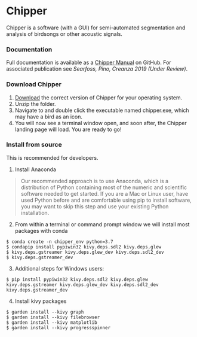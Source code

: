 # Chipper
Chipper is a software (with a GUI) for semi-automated 
segmentation and analysis of birdsongs or other acoustic signals.

### Documentation

Full documentation is available as a [Chipper Manual](https://github.com/CreanzaLab/chipper/blob/master/docs/chipper_manual.md) on 
GitHub. For associated publication see *Searfoss, Pino, Creanza 2019 (Under
 Review)*.

### Download Chipper

1. [Download](https://github.com/CreanzaLab/chipper/releases) the correct version of Chipper for your operating system.
2. Unzip the folder.
3. Navigate to and double click the executable named chipper.exe, which may 
have
a bird as an icon. 
4. You will now see a terminal window open, and soon after, the
Chipper landing page will load. You are ready to go!

### Install from source

This is recommended for developers.

 1.  Install Anaconda
 
>Our recommended approach is to use Anaconda, which is a distribution of 
>Python containing most of the numeric and scientific software needed to get 
>started. If you are a Mac or Linux user, have used Python before and are 
>comfortable using pip to install software, you may want to skip this step 
>and use your existing Python installation.

 2.  From within a terminal or command prompt window we will install most 
 packages with conda

    $ conda create -n chipper_env python=3.7
    $ condapip install pypiwin32 kivy.deps.sdl2 kivy.deps.glew
    $ kivy.deps.gstreamer kivy.deps.glew_dev kivy.deps.sdl2_dev
    $ kivy.deps.gstreamer_dev

 3.  Additional steps for Windows users:

    $ pip install pypiwin32 kivy.deps.sdl2 kivy.deps.glew kivy.deps.gstreamer kivy.deps.glew_dev kivy.deps.sdl2_dev kivy.deps.gstreamer_dev

 4.  Install kivy packages

    $ garden install --kivy graph
    $ garden install --kivy filebrowser
    $ garden install --kivy matplotlib
    $ garden install --kivy progressspinner
